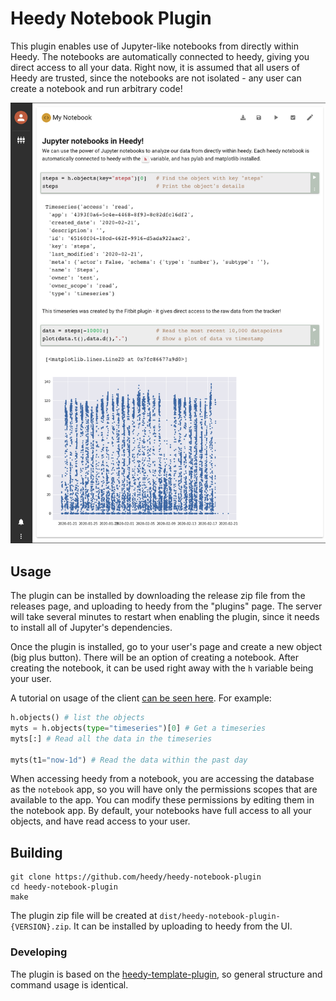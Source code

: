 # Heedy Notebook Plugin

This plugin enables use of Jupyter-like notebooks from directly within Heedy. The notebooks are automatically connected to heedy, giving you direct access to all your data. Right now, it is assumed that all users of Heedy are trusted, since the notebooks are not isolated - any user can create a notebook and run arbitrary code!

![Example heedy notebook](./screenshots/1.png)

## Usage

The plugin can be installed by downloading the release zip file from the releases page, and uploading to heedy from the "plugins" page. The server will take several minutes to restart when enabling the plugin, since it needs to install all of Jupyter's dependencies.

Once the plugin is installed, go to your user's page and create a new object (big plus button). There will be an option of creating a notebook. After creating the notebook, it can be used right away with the `h` variable being your user.

A tutorial on usage of the client [can be seen here](https://heedy.org/python/tutorial.html). For example:

```python
h.objects() # list the objects
myts = h.objects(type="timeseries")[0] # Get a timeseries
myts[:] # Read all the data in the timeseries

myts(t1="now-1d") # Read the data within the past day
```

When accessing heedy from a notebook, you are accessing the database as the `notebook` app, so you will have only the permissions scopes that are available to the app. You can modify these permissions by editing them in the notebook app. By default, your notebooks have full access to all your objects, and have read access to your user.

## Building

```
git clone https://github.com/heedy/heedy-notebook-plugin
cd heedy-notebook-plugin
make
```

The plugin zip file will be created at `dist/heedy-notebook-plugin-{VERSION}.zip`. It can be installed by uploading to heedy from the UI.

### Developing

The plugin is based on the [heedy-template-plugin](https://github.com/heedy/heedy-template-plugin), so general structure and command usage is identical.
